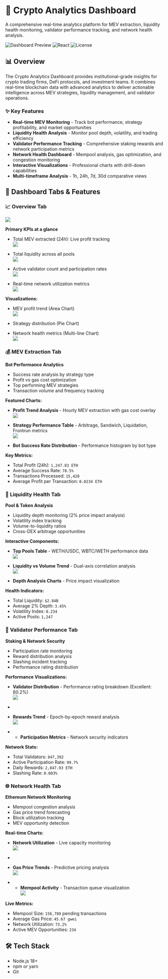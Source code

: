 # 🚀 Crypto Analytics Dashboard

A comprehensive real-time analytics platform for MEV extraction, liquidity health monitoring, validator performance tracking, and network health analysis.

![Dashboard Preview](https://img.shields.io/badge/Status-Live-green) ![React](https://img.shields.io/badge/React-18+-blue) ![License](https://img.shields.io/badge/License-MIT-yellow)

## 📊 Overview

The Crypto Analytics Dashboard provides institutional-grade insights for crypto trading firms, DeFi protocols, and investment teams. It combines real-time blockchain data with advanced analytics to deliver actionable intelligence across MEV strategies, liquidity management, and validator operations.

### ✨ Key Features

- **Real-time MEV Monitoring** - Track bot performance, strategy profitability, and market opportunities
- **Liquidity Health Analysis** - Monitor pool depth, volatility, and trading efficiency
- **Validator Performance Tracking** - Comprehensive staking rewards and network participation metrics
- **Network Health Dashboard** - Mempool analysis, gas optimization, and congestion monitoring
- **Interactive Visualizations** - Professional charts with drill-down capabilities
- **Multi-timeframe Analysis** - 1h, 24h, 7d, 30d comparative views

## 🎯 Dashboard Tabs & Features

### 📈 **Overview Tab**
<a href=""><img src="./CADOverview.png" /></a>

**Primary KPIs at a glance**
- Total MEV extracted (24h): Live profit tracking<br/>
	<a href=""><img src="./CADMEVExtraction.png" /></a>

- Total liquidity across all pools <br/>
	<a href=""><img src="./CADLiquidityHealth.png" /></a>

- Active validator count and participation rates<br/>
	<a href=""><img src="./CADValidatorPerformance.png" /></a>

- Real-time network utilization metrics<br/>
	<a href=""><img src="./CADNetworkHealth.png" /></a>


**Visualizations:**
- MEV profit trend (Area Chart)<br/>
	<a href=""><img src="./CADOverviewMEVProfitTrends.png" /></a>

- Strategy distribution (Pie Chart) <br/>

- Network health metrics (Multi-line Chart)<br/>
	<a href=""><img src="./CADOverviewNetworkHealthMetrics.png" /></a>


### 💰 **MEV Extraction Tab**
**Bot Performance Analytics**
- Success rate analysis by strategy type
- Profit vs gas cost optimization
- Top performing MEV strategies
- Transaction volume and frequency tracking
	

**Featured Charts:**
- **Profit Trend Analysis** - Hourly MEV extraction with gas cost overlay<br/>
	<a href=""><img src="./CADMEVExtractionProfitvsGasCost.png" /></a>

- **Strategy Performance Table** - Arbitrage, Sandwich, Liquidation, Frontrun metrics<br/>
	<a href=""><img src="./CADMEVExtractionStrategicPerformance.png" /></a>

- **Bot Success Rate Distribution** - Performance histogram by bot type<br/>

**Key Metrics:**
- Total Profit (24h): `1,247.83 ETH`
- Average Success Rate: `78.5%`
- Transactions Processed: `15,420`
- Average Profit per Transaction: `0.0234 ETH`

### 🌊 **Liquidity Health Tab**
**Pool & Token Analysis**
- Liquidity depth monitoring (2% price impact analysis)
- Volatility index tracking
- Volume-to-liquidity ratios
- Cross-DEX arbitrage opportunities

**Interactive Components:**
- **Top Pools Table** - WETH/USDC, WBTC/WETH performance data<br/>
	<a href=""><img src="./CADLiquidityHealthPools.png" /></a>

- **Liquidity vs Volume Trend** - Dual-axis correlation analysis<br/>
	<a href=""><img src="./CADLiquidityHealthLVTrends.png" /></a>

- **Depth Analysis Charts** - Price impact visualization<br/>


**Health Indicators:**
- Total Liquidity: `$2.84B`
- Average 2% Depth: `3.45%`
- Volatility Index: `0.234`
- Active Pools: `1,247`

### 👥 **Validator Performance Tab**
**Staking & Network Security**
- Participation rate monitoring
- Reward distribution analysis
- Slashing incident tracking
- Performance rating distribution

**Performance Visualizations:**
- **Validator Distribution** - Performance rating breakdown (Excellent: 80.2%)<br/>
	<a href=""><img src="./CADValidatorPerformanceDistribution.png" /></a>
- 
- **Rewards Trend** - Epoch-by-epoch reward analysis<br/>
	<a href=""><img src="./CADValidatorPerformanceValidatorRewardsTrends.png" /></a>

- - **Participation Metrics** - Network security indicators

	
**Network Stats:**
- Total Validators: `847,392`
- Active Participation Rate: `99.7%`
- Daily Rewards: `2,847.93 ETH`
- Slashing Rate: `0.003%`

### 🌐 **Network Health Tab**
**Ethereum Network Monitoring**
- Mempool congestion analysis
- Gas price trend forecasting
- Block utilization tracking
- MEV opportunity detection

**Real-time Charts:**
- **Network Utilization** - Live capacity monitoring<br/>
	<a href=""><img src="./CADNetworkHealthGasNetworkUtilization.png" /></a>
- 
- **Gas Price Trends** - Predictive pricing analysis<br/>
 	 <a href=""><img src="./CADNetworkHealthGasPriceTrends.png" /></a>

- - **Mempool Activity** - Transaction queue visualization<br/>
	  <a href=""><img src="./CADNetworkHealth-MempoolActivity.png" /></a>
	
**Live Metrics:**
- Mempool Size: `156,789` pending transactions
- Average Gas Price: `45.67 gwei`
- Network Utilization: `73.2%`
- Active MEV Opportunities: `234`

## 🛠️ Tech Stack
- Node.js 18+
- npm or yarn
- Git

